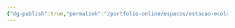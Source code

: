 ```yaml
---
{"dg-publish":true,"permalink":"/portfolio-online/espacos/estacao-ecologica-ufmg/","tags":["💼/📍"],"created":"2024-02-05T11:59:48.549-03:00","updated":"2024-02-05T18:55:44.549-03:00"}
---
```



